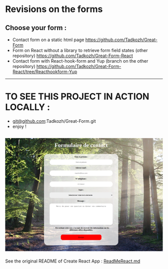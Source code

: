 # Revisions on the forms

## Choose your form :

+ Contact form on a static html page
https://github.com/Tadkozh/Great-Form 
+ Form on React without a library to retrieve form field states (other repository)
https://github.com/Tadkozh/Great-Form-React
+ Contact form with React-hook-form and Yup (branch on the other repository)
https://github.com/Tadkozh/Great-Form-React/tree/Reacthookform-Yup

---
# TO SEE THIS PROJECT IN ACTION LOCALLY :
+ git@github.com:Tadkozh/Great-Form.git
+ enjoy !

![Great-Form-React](CaptureFormulaire.png)
---
See the original README of Create React App : [ReadMeReact.md](./ReadMeReact.md)
